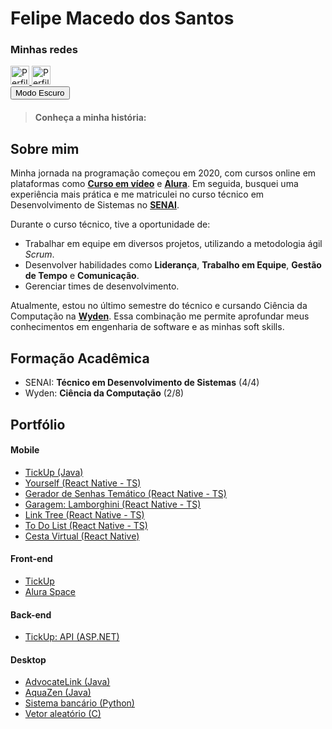 
# Felipe Macedo dos Santos

### Minhas redes
<a href="https://www.linkedin.com/in/felipe-macedo-dos-santos-37264a1b5/">
  <img src="https://img.freepik.com/vetores-premium/logotipo-linkedin_578229-227.jpg" alt="Perfil do LinkedIn de Felipe Macedo" width="30" height="30">
</a>
<a href="https://github.com/fmacedosantos/">
  <img src="https://play-lh.googleusercontent.com/PCpXdqvUWfCW1mXhH1Y_98yBpgsWxuTSTofy3NGMo9yBTATDyzVkqU580bfSln50bFU=w240-h480-rw" alt="Perfil do GitHub de Felipe Macedo" width="30" height="30">
</a>

<div id="dark-mode-toggle">
  <button onclick="toggleDarkMode()">Modo Escuro</button>
</div>

>**Conheça a minha história:**

## Sobre mim
Minha jornada na programação começou em 2020, com cursos online em plataformas como **[Curso em vídeo](https://www.cursoemvideo.com/)** e **[Alura](https://www.alura.com.br/)**. Em seguida, busquei uma experiência mais prática e me matriculei no curso técnico em Desenvolvimento de Sistemas no **[SENAI](https://sp.senai.br/unidade/campinaszerbini/)**.

Durante o curso técnico, tive a oportunidade de:
* Trabalhar em equipe em diversos projetos, utilizando a metodologia ágil _Scrum_.
* Desenvolver habilidades como **Liderança**, **Trabalho em Equipe**, **Gestão de Tempo** e **Comunicação**.
* Gerenciar times de desenvolvimento.

Atualmente, estou no último semestre do técnico e cursando Ciência da Computação na **[Wyden](https://www.wyden.com.br/)**. Essa combinação me permite aprofundar meus conhecimentos em engenharia de software e as minhas soft skills.

## Formação Acadêmica
* SENAI: **Técnico em Desenvolvimento de Sistemas** (4/4)
* Wyden: **Ciência da Computação** (2/8)

## Portfólio 

#### **Mobile**
<ul>
    <li><a href="https://github.com/fmacedosantos/tickUpMobile">TickUp (Java)</a></li>
    <li><a href="https://github.com/fmacedosantos/yourself.git">Yourself (React Native - TS)</a></li>
    <li><a href="https://github.com/fmacedosantos/bat-pass-app.git">Gerador de Senhas Temático (React Native - TS)</a></li>
    <li><a href="https://github.com/fmacedosantos/lamborghini-garage">Garagem: Lamborghini (React Native - TS)</a></li>
    <li><a href="https://github.com/fmacedosantos/link-tree">Link Tree (React Native - TS)</a></li>
    <li><a href="https://github.com/fmacedosantos/to-do-list">To Do List (React Native - TS)</a></li>
    <li><a href="https://github.com/fmacedosantos/mobile-orgs-cesta">Cesta Virtual (React Native)</a></li>
</ul>

#### **Front-end**
<ul>
    <li><a href="https://github.com/GustavoGuimaraes01/TickUp">TickUp</a></li>
    <li><a href="https://github.com/fmacedosantos/alura_space">Alura Space</a></li>
</ul>

#### **Back-end**
<ul>
  <li><a href="https://github.com/fmacedosantos/tickUpAPI">TickUp: API (ASP.NET)</a></li>
</ul>

#### **Desktop**
<ul>
    <li><a href="https://github.com/fmacedosantos/AdvocateLinkDesktop">AdvocateLink (Java)</a></li>
    <li><a href="https://github.com/fmacedosantos/AquaZen">AquaZen (Java)</a></li>
    <li><a href="https://github.com/fmacedosantos/sistema_bancario">Sistema bancário (Python)</a></li>
    <li><a href="https://github.com/fmacedosantos/vetorAleatorioC">Vetor aleatório (C)</a></li>
</ul>



<script>
function toggleDarkMode() {
  var body = document.body;
  var button = document.querySelector("#dark-mode-toggle button");

  body.classList.toggle("dark-mode");

  if (body.classList.contains("dark-mode")) {
    button.textContent = "Modo Claro";
  } else {
    button.textContent = "Modo Escuro";
  }

  saveModeState();
}

// cria uma função para salvar o estado do modo no localStorage
function saveModeState() {
    var body = document.body;
    if (body.classList.contains("dark-mode")) {
        localStorage.setItem("darkMode", "enabled");
    } else {
        localStorage.setItem("darkMode", "disabled");
    }
}

// carrega o estado do modo salvo no localStorage ao carregar a página
window.onload = function() {
    var darkModeState = localStorage.getItem("darkMode");
    var body = document.body;
    if (darkModeState === "enabled") {
        body.classList.add("dark-mode");
    } else {
        body.classList.remove("dark-mode");
    }
};

// adiciona um evento para salvar o estado do modo ao fechar a página
window.onbeforeunload = saveModeState;
</script>

<style>
body {
    transition: background-color 0.4s ease;
}

div {
  margin-bottom: 20px;
}

.light-mode {
    background-color: #ffffff;
    color: #333333;
}

.dark-mode {
    background-color: #333333;
    color: #ffffff;
}

  .dark-mode a {
  color: #f0a500; 
}
</style>
